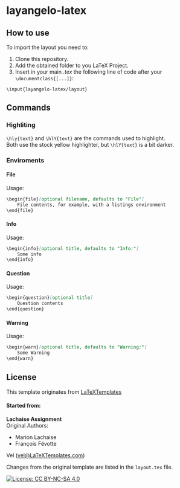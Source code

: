 # layangelo-latex

## How to use
To import the layout you need to:    
1. Clone this repository.  
2. Add the obtained folder to you LaTeX Project.  
3. Insert in your main *.tex* the following line of code after your ``\documentclass{[...]}``:
```
\input{layangelo-latex/layout}
```

## Commands

### Highliting
``\hly{text}`` and ``\hlY{text}`` are the commands used to highlight.   
Both use the stock yellow highlighter, but ``\hlY{text}`` is a bit darker.  

### Enviroments
#### File
Usage:
```md
\begin{file}[optional filename, defaults to "File"]
	File contents, for example, with a listings environment
\end{file}
```
#### Info
Usage:
```md
\begin{info}[optional title, defaults to "Info:"]
	Some info
\end{info}
```
#### Question
Usage:
``` md
\begin{question}[optional title]
	Question contents
\end{question}
```

#### Warning
Usage:
```md
\begin{warn}[optional title, defaults to "Warning:"]
	Some Warning
\end{warn}
```

## License 
This template originates from [LaTeXTemplates](http://www.LaTeXTemplates.com)
#### Started from:
__Lachaise Assignment__  
Original Authors:

- Marion Lachaise
- François Févotte
  
Vel (vel@LaTeXTemplates.com)

Changes from the original template are listed in the ```layout.tex``` file.

[![License: CC BY-NC-SA 4.0](https://img.shields.io/badge/License-CC_BY--NC--SA_4.0-lightgrey.svg)](https://creativecommons.org/licenses/by-nc-sa/4.0/)